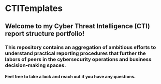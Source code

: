 # CTITemplates
## Welcome to my Cyber Threat Intelligence (CTI) report structure portfolio! 

### This repository contains an aggregation of ambitious efforts to understand practical reporting procedures that further the labors of peers in the cybersecurity operations and business decision-making spaces. 

#### Feel free to take a look and reach out if you have any questions.  

